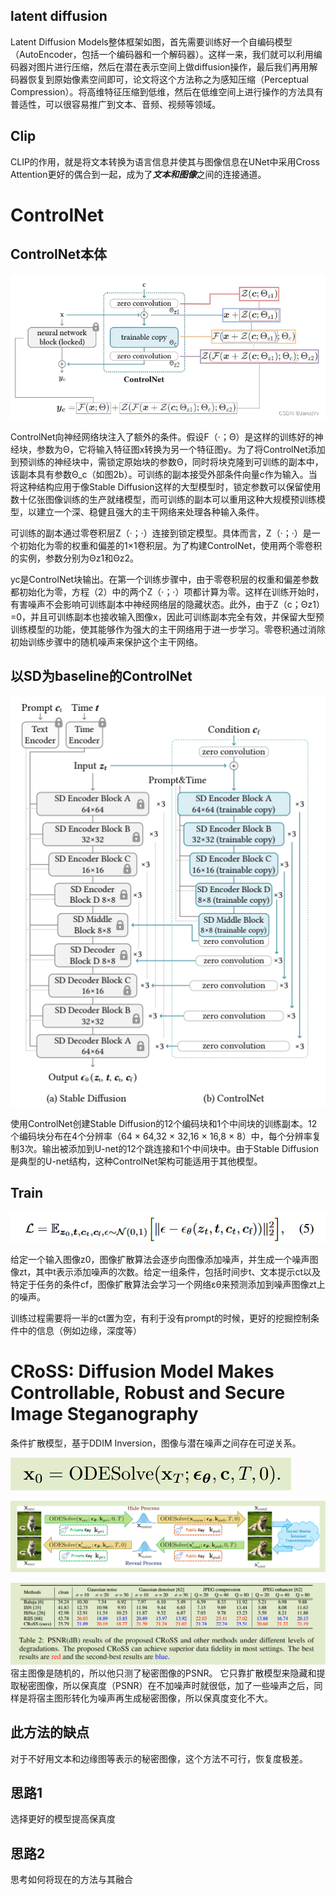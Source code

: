 ## latent diffusion
Latent Diffusion Models整体框架如图，首先需要训练好一个自编码模型（AutoEncoder，包括一个编码器和一个解码器）。这样一来，我们就可以利用编码器对图片进行压缩，然后在潜在表示空间上做diffusion操作，最后我们再用解码器恢复到原始像素空间即可，论文将这个方法称之为感知压缩（Perceptual Compression）。将高维特征压缩到低维，然后在低维空间上进行操作的方法具有普适性，可以很容易推广到文本、音频、视频等领域。
## Clip
CLIP的作用，就是将文本转换为语言信息并使其与图像信息在UNet中采用Cross Attention更好的偶合到一起，成为了***文本和图像***之间的连接通道。
# ControlNet
## ControlNet本体

![Img](./FILES/controlnet.md/img-20240429225314.png)

 ControlNet向神经网络块注入了额外的条件。假设F（·；Θ）是这样的训练好的神经块，参数为Θ，它将输入特征图x转换为另一个特征图y。为了将ControlNet添加到预训练的神经块中，需锁定原始块的参数Θ，同时将块克隆到可训练的副本中，该副本具有参数Θ_c（如图2b）。可训练的副本接受外部条件向量c作为输入。当将这种结构应用于像Stable Diffusion这样的大型模型时，锁定参数可以保留使用数十亿张图像训练的生产就绪模型，而可训练的副本可以重用这种大规模预训练模型，以建立一个深、稳健且强大的主干网络来处理各种输入条件。  

可训练的副本通过零卷积层Z（·；·）连接到锁定模型。具体而言，Z（·；·）是一个初始化为零的权重和偏差的1×1卷积层。为了构建ControlNet，使用两个零卷积的实例，参数分别为Θz1和Θz2。

yc是ControlNet块输出。在第一个训练步骤中，由于零卷积层的权重和偏差参数都初始化为零，方程（2）中的两个Z（·；·）项都计算为零。这样在训练开始时，有害噪声不会影响可训练副本中神经网络层的隐藏状态。此外，由于Z（c；Θz1）=0，并且可训练副本也接收输入图像x，因此可训练副本完全有效，并保留大型预训练模型的功能，使其能够作为强大的主干网络用于进一步学习。零卷积通过消除初始训练步骤中的随机噪声来保护这个主干网络。
                        
## 以SD为baseline的ControlNet
![Img](./FILES/controlnet.md/img-20240427190205.png)

使用ControlNet创建Stable Diffusion的12个编码块和1个中间块的训练副本。12个编码块分布在4个分辨率（64 × 64,32 × 32,16 × 16,8 × 8）中，每个分辨率复制3次。输出被添加到U-net的12个跳连接和1个中间块中。由于Stable Diffusion是典型的U-net结构，这种ControlNet架构可能适用于其他模型。
## Train
![Img](./FILES/controlnet.md/img-20240427195005.png)

给定一个输入图像z0，图像扩散算法会逐步向图像添加噪声，并生成一个噪声图像zt，其中t表示添加噪声的次数。给定一组条件，包括时间步t、文本提示ct以及特定于任务的条件cf，图像扩散算法会学习一个网络εθ来预测添加到噪声图像zt上的噪声。  

训练过程需要将一半的ct置为空，有利于没有prompt的时候，更好的挖掘控制条件中的信息（例如边缘，深度等）



# CRoSS: Diffusion Model Makes Controllable, Robust and Secure Image Steganography
条件扩散模型，基于DDIM Inversion，图像与潜在噪声之间存在可逆关系。

![Img](./FILES/controlnet.md/img-20240504104941.png)

![Img](./FILES/controlnet.md/img-20240504105001.png)

![Img](./FILES/controlnet.md/img-20240504110127.png)
宿主图像是随机的，所以他只测了秘密图像的PSNR。
它只靠扩散模型来隐藏和提取秘密图像，所以保真度（PSNR）在不加噪声时就很低，加了一些噪声之后，同样是将宿主图形转化为噪声再生成秘密图像，所以保真度变化不大。

## 此方法的缺点
对于不好用文本和边缘图等表示的秘密图像，这个方法不可行，恢复度极差。

## 思路1
选择更好的模型提高保真度
## 思路2
思考如何将现在的方法与其融合